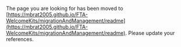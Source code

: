 The page you are looking for has been moved to [https://mbrat2005.github.io/FTA-WelcomeKits/migrationAndManagement/readme](https://mbrat2005.github.io/FTA-WelcomeKits/migrationAndManagement/readme). Please update your references.
